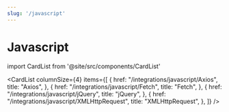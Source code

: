 ```yaml
---
slug: '/javascript'
---
```


# Javascript

import CardList from '@site/src/components/CardList'

<CardList
columnSize={4}
items={[
{
href: "/integrations/javascript/Axios",
title: "Axios",
},
{
href: "/integrations/javascript/Fetch",
title: "Fetch",
},
{
href: "/integrations/javascript/jQuery",
title: "jQuery",
},
{
href: "/integrations/javascript/XMLHttpRequest",
title: "XMLHttpRequest",
},
]}
/>
